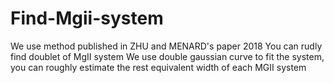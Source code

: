 # Find-Mgii-system
We use method published in ZHU and MENARD's paper 2018 
You can rudly find doublet of MgII system 
We use double gaussian curve to fit the system, you can roughly estimate the rest equivalent width of each MGII system
